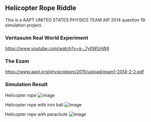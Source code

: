 ## Helicopter Rope Riddle
This is a AAPT UNITED STATES PHYSICS TEAM AIP 2014 question 19. simulation project.

### Veritasuim Real World Experiment
https://www.youtube.com/watch?v=q-_7y0WUnW4

### The Exam
https://www.aapt.org/physicsteam/2015/upload/exam1-2014-2-2.pdf

### Simulation Result
Helicopter rope 
![image](https://github.com/Junluo1109/Vpython-Helicopter/blob/main/Helicopter.gif)

Helicopter rope with iron ball
![image](https://github.com/Junluo1109/Vpython-Helicopter/blob/main/Helicopter-ironball.gif)

Helicopter rope with parachute
![image](https://github.com/Junluo1109/Vpython-Helicopter/blob/main/Helicopter-parachute.gif)
